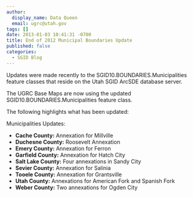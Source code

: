 ```yaml
---
author:
  display_name: Data Queen
  email: ugrc@utah.gov
tags: []
date: 2013-01-03 10:41:31 -0700
title: End of 2012 Municipal Boundaries Update
published: false
categories:
  - SGID Blog
---
```


Updates were made recently to the SGID10.BOUNDARIES.Municipalities feature classes that reside on the Utah SGID ArcSDE database server.

The UGRC Base Maps are now using the updated SGID10.BOUNDARIES.Municipalities feature class.

The following highlights what has been updated:

Municipalities Updates:

- **Cache County:** Annexation for Millville
- **Duchesne County:** Roosevelt Annexation
- **Emery County:** Annexation for Ferron
- **Garfield County:** Annexation for Hatch City
- **Salt Lake County:** Four annexations in Sandy City
- **Sevier County:** Annexation for Salinia
- **Tooele County:** Annexation for Grantsville
- **Utah County:** Annexations for American Fork and Spanish Fork
- **Weber County:** Two annexations for Ogden City

